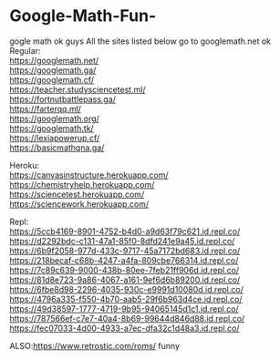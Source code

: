 # Google-Math-Fun-
gogle math ok guys
All the sites listed below go to googlemath.net ok
Regular:             
https://googlemath.net/                       
https://googlemath.ga/               
https://googlemath.cf/             
https://teacher.studysciencetest.ml/                         
https://fortnutbattlepass.ga/              
https://farterqq.ml/     
https://googlemath.org/            
https://googlemath.tk/           
https://lexiapowerup.cf/           
https://basicmathqna.ga/              

Heroku:                 
https://canvasinstructure.herokuapp.com/                    
https://chemistryhelp.herokuapp.com/                 
https://sciencetest.herokuapp.com/      
https://sciencework.herokuapp.com/           

Repl:                 
https://5ccb4169-8901-4752-b4d0-a9d63f79c621.id.repl.co/            
https://d2292bdc-c131-47a1-85f0-8dfd241e9a45.id.repl.co/           
https://6b9f2058-977d-433c-9717-45a7172bd683.id.repl.co/                
https://218becaf-c68b-4247-a4fa-809cbe766314.id.repl.co/                  
https://7c89c639-9000-438b-80ee-7feb21ff906d.id.repl.co/                  
https://81d8e723-9a86-4067-a161-9ef6d6b89200.id.repl.co/              
https://6fbe8d98-2296-4035-930c-e9991d10080d.id.repl.co/ 
https://4796a335-f550-4b70-aab5-29f6b963d4ce.id.repl.co/ 
https://49d38597-1777-4719-9b95-94065145d1c1.id.repl.co/ 
https://787566ef-c7e7-40a4-8b69-99644d846d88.id.repl.co/ 
https://fec07033-4d00-4933-a7ec-dfa32c1d48a3.id.repl.co/ 

ALSO:https://www.retrostic.com/roms/ funny

